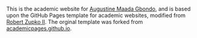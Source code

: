 This is the academic website for [Augustine Maada Gbondo](https://gbondo-am.github.io), and is based upon the GitHub Pages template for academic websites, modified from [Robert Zupko II](https://github.com/rjzupkoii). The orginal template was forked from [academicpages.github.io](https://github.com/academicpages/academicpages.github.io). 
